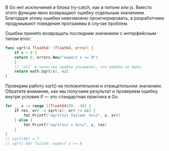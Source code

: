 В Go нет исключений и блока try-catch, как в питоне или js. Вместо этого функции явно возвращают ошибку отдельным значением. Благодаря этому ошибки невозможно проигнорировать, а разработчики продумывают поведение программы в случае проблем.

Ошибки принято возвращать последним значением с интерфейсным типом error:

```go
func sqrt(x float64) (float64, error) {
    if x < 0 {
    return 0, errors.New("expect x >= 0")
    }
    // `nil` в качестве ошибки указывает, что ошибок не было.
    return math.Sqrt(x), nil
}
```
Проверим работу sqrt() на положительном и отрицательном значениях. Обратите внимание, как мы получаем результат и проверяем ошибку внутри условия if — это стандартная практика в Go.
```go
for _, x := range []float64{49, -49} {
    if res, err := sqrt(x); err != nil {
        fmt.Printf("sqrt(%v) failed: %v\n", x, err)
    } else {
        fmt.Printf("sqrt(%v) = %v\n", x, res)
    }
}
// sqrt(49) = 7
// sqrt(-49) failed: expect x >= 0
```